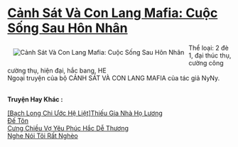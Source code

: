 <a href="https://utruyen.com/canh-sat-va-con-lang-mafia-cuoc-song-sau-hon-nhan/25017/" title="Cảnh Sát Và Con Lang Mafia: Cuộc Sống Sau Hôn Nhân"><h1>Cảnh Sát Và Con Lang Mafia: Cuộc Sống Sau Hôn Nhân</h1></a><div style="display:table"><img align="right" style="float: left; padding: 10px;" src="https://utruyen.com/images/story/200x260/canh-sat-va-con-lang-mafia-cuoc-song-sau-hon-nhan.jpg" alt="Cảnh Sát Và Con Lang Mafia: Cuộc Sống Sau Hôn Nhân">Thể loại: 2 đè 1, đại thúc thụ, cường công cường thụ, hiện đại, hắc bang, HE<br/>  Ngoại truyện của bộ CẢNH SÁT VÀ CON LANG MAFIA của tác giả NyNy.</div><p><br><b>Truyện Hay Khác :</b></p><a href="https://utruyen.com/bach-long-chi-uoc-he-liet-thieu-gia-nha-ho-luong/21994/" alt="[Bạch Long Chi Ước Hệ Liệt]Thiếu Gia Nhà Họ Lương">[Bạch Long Chi Ước Hệ Liệt]Thiếu Gia Nhà Họ Lương</a><br/><a href="https://github.com/quanluxury/truyenhot/tree/master/truyenhay/7137/" alt="Đế Tôn">Đế Tôn</a><br/><a href="https://truyenngontinhay.wordpress.com/2019/10/03/cung-chieu-vo-yeu-phuc-hac-de-thuong/" alt="Cưng Chiều Vợ Yêu Phúc Hắc Dễ Thương">Cưng Chiều Vợ Yêu Phúc Hắc Dễ Thương</a><br/><a href="https://dammy2019.blogspot.com/2019/11/nghe-noi-toi-rat-ngheo.html" alt="Nghe Nói Tôi Rất Nghèo">Nghe Nói Tôi Rất Nghèo</a><br/>